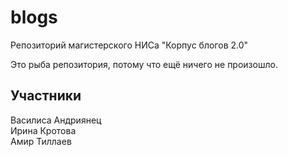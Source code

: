 # blogs
Репозиторий магистерского НИСа "Корпус блогов 2.0"

Это рыба репозитория, потому что ещё ничего не произошло.

## Участники
Василиса Андриянец <br/>
Ирина Кротова<br/>
Амир Тиллаев<br/>
